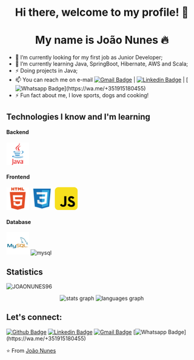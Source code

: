 <p align="center">
  <h1 align="center">  Hi there, welcome to my profile! 👋</h1>
  <h1 align="center">  My name is João Nunes 🔥</h1> 
</p>

- 🔭 I’m currently looking for my first job as Junior Developer;
- 🌱 I’m currently learning Java, SpringBoot, Hibernate, AWS and Scala;
- ⚡ Doing projects in Java;
- 📫 You can reach me on e-mail [![Gmail Badge](https://img.shields.io/badge/-Gmail-c14438?style=flat-square&logo=Gmail&logoColor=white&link=mailto:nada.geral@gmail.com)](mailto:nunesjp96l@gmail.com) | [![Linkedin Badge](https://img.shields.io/badge/-LinkedIn-blue?style=flat-square&logo=Linkedin&logoColor=white&link=https://www.linkedin.com/in/dev-joao-nunes/)](https://www.linkedin.com/in/dev-joao-nunes/) | [![Whatsapp Badge](https://img.shields.io/static/v1?message=Whatsapp&logo=whatsapp&label=&color=25D366&logoColor=white&labelColor=&style=for-the-badge")](https://wa.me/+351915180455)
- ⚡ Fun fact about me, I love sports, dogs and cooking!


## Technologies I know and I'm learning
#### Backend
<p align="left">
<img src="https://github.com/Drete457/Drete457/blob/master/icons/java-original.svg" alt="java" width="60" height="60"/>
</p>

#### Frontend
<p align="left">
<img src="https://github.com/Drete457/Drete457/blob/master/icons/html5-original-wordmark.svg" alt="html5" width="60" height="60"/>
<img src="https://github.com/Drete457/Drete457/blob/master/icons/css3-original-wordmark.svg" alt="css3" width="60" height="60"/>
<img src="https://github.com/Drete457/Drete457/blob/master/icons/javascript-original.svg" alt="javascript" width="60" height="60"/>
</p>

#### Database
<p align="left">
<img src="https://github.com/Drete457/Drete457/blob/master/icons/mysql-original.svg" alt="mysql" width="60" height="60"/>
  <img src="![spring-boot](https://github.com/JOAONUNES96/JOAONUNES96/assets/116366430/b5955f58-f494-4c23-ba6a-c72734246910)" alt="mysql" width="60" height="60"/>
</p>

## Statistics
<p align="left"> <img src="https://komarev.com/ghpvc/?username=JOAONUNES96" alt="JOAONUNES96" /></p>
<div align="center">
  <img src="https://github-readme-stats.vercel.app/api?hide_title=false&hide_rank=false&show_icons=true&include_all_commits=true&count_private=true&disable_animations=false&theme=dracula&locale=en&hide_border=false&username=JOAONUNES96" height="150" alt="stats graph"  />
  <img src="https://github-readme-stats.vercel.app/api/top-langs?locale=en&hide_title=false&layout=compact&card_width=320&langs_count=5&theme=dracula&hide_border=false&username=JOAONUNES96" height="150" alt="languages graph"  />
</div>

## Let's connect:
[![Github Badge](https://img.shields.io/badge/-Github-000?style=flat-square&logo=Github&logoColor=white&link=https://github.com/JOAONUNES96)](https://github.com/JOAONUNES96)
[![Linkedin Badge](https://img.shields.io/badge/-LinkedIn-blue?style=flat-square&logo=Linkedin&logoColor=white&link=https://www.linkedin.com/in/dev-joao-nunes/)](https://www.linkedin.com/in/dev-joao-nunes/)
[![Gmail Badge](https://img.shields.io/badge/-Gmail-c14438?style=flat-square&logo=Gmail&logoColor=white&link=mailto:nunesjp96@gmail.com)](mailto:nunesjp96@gmail.com)
[![Whatsapp Badge](https://img.shields.io/static/v1?message=Whatsapp&logo=whatsapp&label=&color=25D366&logoColor=white&labelColor=&style=for-the-badge")](https://wa.me/+351915180455)

⭐️ From [João Nunes](https://github.com/JOAONUNES96)
